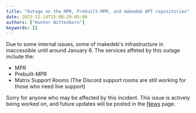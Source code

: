 ```yaml
---
title: "Outage on the MPR, Prebuilt-MPR, and makedeb APT repositories"
date: 2023-12-14T15:00:29-05:00
authors: ["Hunter Wittenborn"]
keywords: []
---
```


Due to some internal issues, some of makedeb's infrastructure in inaccessible until around January 6. The services affeted by this outage include the:

- MPR
- Prebuilt-MPR
- Matrix Support Rooms (The Discord support rooms are still working for those who need live support)

Sorry for anyone who may be affected by this incident. This issue is actively being worked on, and future updates will be posted in the [News](/news) page.
